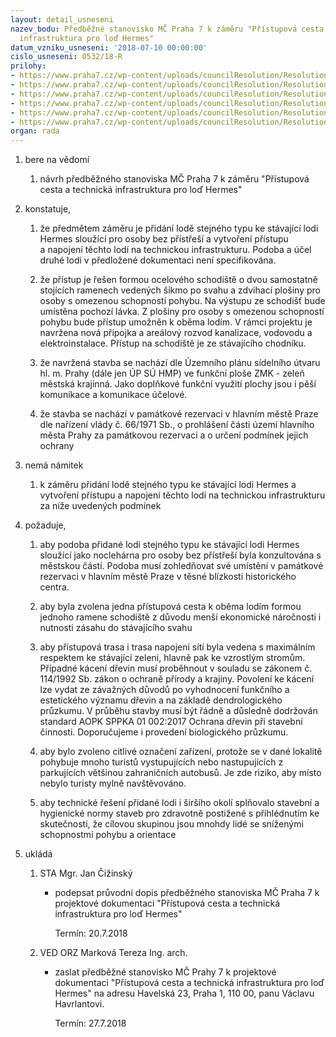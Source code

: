 ```yaml
---
layout: detail_usneseni
nazev_bodu: Předběžné stanovisko MČ Praha 7 k záměru "Přístupová cesta a technická
  infrastruktura pro loď Hermes"
datum_vzniku_usneseni: '2018-07-10 00:00:00'
cislo_usneseni: 0532/18-R
prilohy:
- https://www.praha7.cz/wp-content/uploads/councilResolution/Resolutions/30068/export/c1duvodovazprava~373646.docx
- https://www.praha7.cz/wp-content/uploads/councilResolution/Resolutions/30068/export/c2navrhpruvodnihodopisu_DALBY~373645.doc
- https://www.praha7.cz/wp-content/uploads/councilResolution/Resolutions/30068/export/c3_zadostostanovisko~373644.docx
- https://www.praha7.cz/wp-content/uploads/councilResolution/Resolutions/30068/export/c5_ISOZP~373642.pdf
- https://www.praha7.cz/wp-content/uploads/councilResolution/Resolutions/30068/export/c6_IS_OSZ~373641.pdf
- https://www.praha7.cz/wp-content/uploads/councilResolution/Resolutions/30068/export/export~374451.pdf
organ: rada
---
```

<ol id="urzList" class="urzList_view"><li class="urzClass1" id=""><span name="1">bere na vědomí</span><ol class="urzOlClass"><li class="urzClass2" id="" style="text-align: left;"><span><p>návrh předběžného stanoviska MČ Praha 7 k záměru&nbsp;"Přístupová cesta a technická infrastruktura pro loď Hermes"</p></span></li></ol></li><li class="urzClass1" id=""><span name="50">konstatuje,</span><ol class="urzOlClass" id=""><li class="urzClass2" id="" style="text-align: left;"><span><p>že předmětem záměru je přidání lodě stejného typu ke stávající lodi Hermes sloužící pro osoby bez přístřeší a vytvoření přístupu a&nbsp;napojení těchto lodí na technickou infrastrukturu. Podoba a účel druhé lodi v předložené dokumentaci není specifikována.<br></p></span></li><li class="urzClass2" id="" style="text-align: left;"><span><p>že přístup je řešen formou ocelového schodiště o dvou samostatně stojících ramenech vedených šikmo po svahu a zdvihací plošiny pro osoby s omezenou schopností pohybu. Na výstupu ze schodišť bude umístěna pochozí lávka. Z plošiny pro osoby s omezenou schopností pohybu bude přístup umožněn k oběma lodím. V rámci projektu je navržena nová přípojka a areálový rozvod kanalizace, vodovodu a elektroinstalace. Přístup na schodiště je ze stávajícího chodníku.<br></p></span></li><li class="urzClass2" id="" style="text-align: left;"><span><p>že navržená stavba se nachází dle Územního plánu sídelního útvaru hl. m. Prahy (dále jen ÚP SÚ HMP) ve funkční ploše ZMK - zeleň městská krajinná. Jako doplňkové funkční využití plochy jsou i pěší komunikace a komunikace účelové.<br></p></span></li><li class="urzClass2" id="" style="text-align: left;"><span><p>že stavba se nachází v památkové rezervaci&nbsp;v hlavním městě Praze dle nařízení vlády č. 66/1971 Sb., o prohlášení části území hlavního města Prahy&nbsp;za památkovou rezervaci a o určení podmínek jejich ochrany</p></span></li></ol></li><li class="urzClass1" id=""><span name="52">nemá námitek</span><ol class="urzOlClass"><li class="urzClass2" id="" style="text-align: left;"><span><p>k záměru přidání lodě stejného typu ke stávající lodi Hermes a vytvoření přístupu a napojení těchto lodí na technickou infrastrukturu za níže uvedených podmínek<br></p></span></li></ol></li><li class="urzClass1" id=""><span name="63">požaduje,</span><ol class="urzOlClass decimal " id=""><li class="urzClass2" id="" style="text-align: left;"><span><p>aby podoba přidané lodi stejného typu ke stávající lodi Hermes sloužící jako noclehárna pro osoby bez přístřeší byla konzultována s městskou částí. Podoba musí zohledňovat své umístění v památkové rezervaci v hlavním městě Praze v těsné blízkosti historického centra.<br></p></span></li><li class="urzClass2" id="" style="text-align: left;"><span><p>aby byla zvolena jedna přístupová cesta k oběma lodím formou jednoho ramene schodiště z důvodu menší ekonomické náročnosti i nutnosti zásahu do stávajícího svahu</p></span></li><li class="urzClass2" id="" style="text-align: left;"><span><p>aby přístupová trasa i trasa napojení sítí byla vedena s maximálním respektem ke stávající zeleni, hlavně pak ke vzrostlým stromům. Případné kácení dřevin musí proběhnout v souladu se zákonem č. 114/1992 Sb. zákon o ochraně přírody a krajiny. Povolení ke kácení lze vydat ze závažných důvodů po vyhodnocení funkčního a estetického významu dřevin a na základě dendrologického průzkumu. V průběhu stavby musí být řádně a důsledně dodržován standard AOPK SPPKA 01 002:2017 Ochrana dřevin při stavební činnosti. Doporučujeme i provedení biologického průzkumu.</p></span></li><li class="urzClass2" id="" style="text-align: left;"><span><p>aby bylo zvoleno citlivé označení zařízení, protože se v dané lokalitě pohybuje mnoho turistů vystupujících nebo nastupujících z parkujících většinou zahraničních autobusů. Je zde riziko, aby místo nebylo turisty mylně navštěvováno.<br></p></span></li><li class="urzClass2" id="" style="text-align: left;"><span><p>aby technické řešení přidané lodi i širšího okolí splňovalo stavební a hygienické normy staveb pro zdravotně postižené s přihlédnutím ke skutečnosti, že cílovou skupinou jsou mnohdy lidé se sníženými schopnostmi pohybu a orientace <br></p></span></li></ol></li><li class="urzClass1" id="urzUkoly"><span name="1">ukládá</span><ol class="urzOlClass"><li class="urzClass2"><span><p>STA Mgr. Jan Čižinský</p></span><ul class="urzUlClass"><li class="urzClass3"><span><p>podepsat průvodní dopis předběžného stanoviska MČ Praha 7 k projektové dokumentaci "Přístupová cesta a technická infrastruktura pro loď Hermes"</p></span><span class="urzUkolTermin">  Termín:&nbsp;20.7.2018</span></li></ul></li><li class="urzClass2"><span><p>VED ORZ Marková Tereza Ing. arch.</p></span><ul class="urzUlClass"><li class="urzClass3"><span><p>zaslat předběžné stanovisko MČ Prahy 7 k projektové dokumentaci "Přístupová cesta a technická infrastruktura pro loď Hermes" na adresu Havelská 23, Praha 1, 110 00, panu Václavu Havrlantovi.</p></span><span class="urzUkolTermin">  Termín:&nbsp;27.7.2018</span></li></ul></li></ol></li></ol>